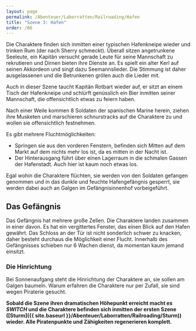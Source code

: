 ```yaml
---
layout: page
permalink: /Abenteuer/Laborratten/Railroading/Hafen
title: "Szene 3: Hafen"
order: /06
---
```


Die Charaktere finden sich inmitten einer typischen Hafenkneipe wieder und trinken Rum (der nach Sherry schmeckt). Überall sitzen angetrunkene Seeleute, ein Kapitän versucht gerade Leute für seine Mannschaft zu rekrutieren und Dirnen bieten ihre Dienste an. Es spielt ein alter Kerl auf seinen Akkordeon und singt dazu Seemannslieder. Die Stimmung ist daher ausgelassenen und die Betrunkenen grölen auch die Lieder mit.

Auch in dieser Szene taucht Kapitän Rotbart wieder auf, er sitzt an einem Tisch der Hafenkneipe und schlürft genüsslich ein Bier inmitten seiner Mannschaft, die offensichtlich etwas zu feiern haben.

Nach einer Weile kommen 8 Soldaten der spanischen Marine herein, ziehen ihre Musketen und marschieren schnurstracks auf die Charaktere zu und wollen sie offensichtlich festnehmen.

Es gibt mehrere Fluchtmöglichkeiten:

- Springen sie aus den vorderen Fenstern, befinden sich Mitten auf dem Markt auf dem nichts mehr los ist, da es mitten in der Nacht ist.
- Der Hinterausgang führt über einen Lagerraum in die schmalen Gassen der Hafenstadt. Auch hier ist kaum noch etwas los.

Egal wohin die Charaktere flüchten, sie werden von den Soldaten gefangen genommen und in das dunkle und feuchte Hafengefängnis gesperrt, sie werden dabei auch an Galgen im Gefängnisinnenhof vorbeigeführt.

## Das Gefängnis

Das Gefängnis hat mehrere große Zellen. Die Charaktere landen zusammen in einer davon. Es hat ein vergittertes Fenster, das einen Blick auf den Hafen gewährt. Das Schloss an der Tür ist nicht sonderlich schwer zu knacken, daher besteht durchaus die Möglichkeit einer Flucht. Innerhalb des Gefängnisses schieben nur 6 Wachen dienst, da momentan kaum jemand einsitzt.

### Die Hinrichtung

Bei Sonnenaufgang steht die Hinrichtung der Charaktere an, sie sollen am Galgen baumeln. Warum erfahren die Charaktere nur per Zufall, sie sind wegen Piraterie gesucht.

**Sobald die Szene ihren dramatischen Höhepunkt erreicht macht es *SWITCH* und die Charaktere befinden sich inmitten der ersten Szene ([Sturm]({{ site.baseurl }}/Abenteuer/Laborratten/Railroading/Sturm)) wieder. Alle Piratenpunkte und Zähigkeiten regenerieren komplett.**

